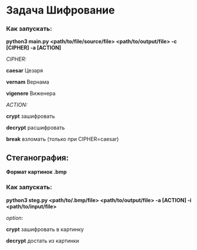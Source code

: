 # Задача Шифрование

### Как запускать:

**python3 main.py <path/to/file/source/file> <path/to/output/file> -c [CIPHER] -a [ACTION]**

*CIPHER:*

**caesar** Цезаря

**vernam** Вернама

**vigenere** Виженера

*ACTION:*

**crypt** зашифровать

**decrypt** расшифровать

**break** взломать (только при CIPHER=caesar)

## Стеганография:

**Формат картинок .bmp**

### Как запускать:

**python3 steg.py <path/to/.bmp/file> <path/to/output/file> -a [ACTION] -i <path/to/input/file>**

*option:*

**crypt** зашифровать в картинку

**decrypt** достать из картинки



